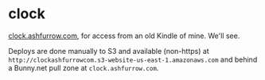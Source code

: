# clock

[clock.ashfurrow.com](https://clock.ashfurrow.com), for access from an old Kindle of mine. We'll see.

Deploys are done manually to S3 and available (non-https) at `http://clockashfurrowcom.s3-website-us-east-1.amazonaws.com` and behind a Bunny.net pull zone at `clock.ashfurrow.com`.
